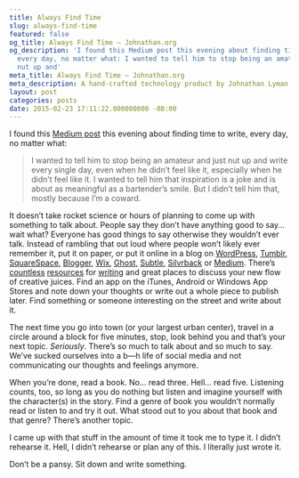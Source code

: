 ```yaml
---
title: Always Find Time
slug: always-find-time
featured: false
og_title: Always Find Time – Johnathan.org
og_description: 'I found this Medium post this evening about finding time to write,
  every day, no matter what: I wanted to tell him to stop being an amateur and just
  nut up and'
meta_title: Always Find Time – Johnathan.org
meta_description: A hand-crafted technology product by Johnathan Lyman
layout: post
categories: posts
date: 2015-02-23 17:11:22.000000000 -08:00
---
```


I found this [Medium post](https://medium.com/@drevets/sit-down-shut-up-write-don-t-stop-d3f671d4a41b) this evening about finding time to write, every day, no matter what:

> I wanted to tell him to stop being an amateur and just nut up and write every single day, even when he didn’t feel like it, especially when he didn’t feel like it. I wanted to tell him that inspiration is a joke and is about as meaningful as a bartender’s smile. But I didn’t tell him that, mostly because I’m a coward.

It doesn’t take rocket science or hours of planning to come up with something to talk about. People say they don’t have anything good to say… wait what? Everyone has good things to say otherwise they wouldn’t ever talk. Instead of rambling that out loud where people won’t likely ever remember it, put it on paper, or put it online in a blog on [WordPress](http://wordpress.com), [Tumblr](http://tumblr.com), [SquareSpace](http://squarespace.com), [Blogger](http://blogger.com), [Wix](http://wix.com), [Ghost](http://ghost.org), [Subtle](http://sbvtle.com), [Silvrback](http://silvrback.com) or [Medium](http://medium.com). There’s [countless](http://www.thewritesource.com/writing_topics/) [resources](http://writingprompts.tumblr.com) for [writing](http://www.dailyteachingtools.com/journal-writing-prompts.html) and great places to discuss your new flow of creative juices. Find an app on the iTunes, Android or Windows App Stores and note down your thoughts or write out a whole piece to publish later. Find something or someone interesting on the street and write about it.

The next time you go into town (or your largest urban center), travel in a circle around a block for five minutes, stop, look behind you and that’s your next topic. _Seriously_. There’s so much to talk about and so much to say. We’ve sucked ourselves into a b—h life of social media and not communicating our thoughts and feelings anymore.

When you’re done, read a book. No… read three. Hell… read five. Listening counts, too, so long as you do nothing but listen and imagine yourself with the character(s) in the story. Find a genre of book you wouldn’t normally read or listen to and try it out. What stood out to you about that book and that genre? There’s another topic.

I came up with that stuff in the amount of time it took me to type it. I didn’t rehearse it. Hell, I didn’t rehearse or plan any of this. I literally just wrote it.

Don’t be a pansy. Sit down and write something.

